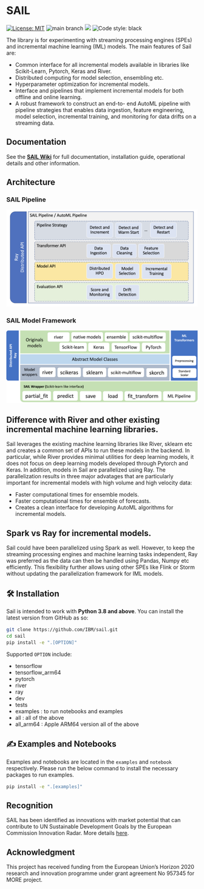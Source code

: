 # SAIL

[![License: MIT](https://img.shields.io/badge/License-MIT-yellow.svg)](https://opensource.org/licenses/MIT) ![main branch](https://github.com/IBM/sail/actions/workflows/build.yml/badge.svg?branch=main) [![](https://img.shields.io/badge/python-3.8+-blue.svg)](https://www.python.org/downloads/) <img alt="Code style: black" src="https://img.shields.io/badge/code%20style-black-000000.svg"></a>

The library is for experimenting with streaming processing engines (SPEs) and incremental machine learning (IML) models. The main features of Sail are:

- Common interface for all incremental models available in libraries like Scikit-Learn, Pytorch, Keras and River.
- Distributed computing for model selection, ensembling etc.
- Hyperparameter optimization for incremental models.
- Interface and pipelines that implement incremental models for both offline and online learning.
- A robust framework to construct an end-to- end AutoML pipeline with pipeline strategies that enables data ingestion, feature engineering, model selection, incremental training, and monitoring for data drifts on a streaming data.

## Documentation

See the [**SAIL Wiki**](https://github.com/IBM/sail/wiki) for full documentation, installation guide, operational details and other information.

## Architecture

### SAIL Pipeline

![Architecture](architecture.png)

### SAIL Model Framework

![Architecture](model_framework.png)

## Difference with River and other existing incremental machine learning libraries.

Sail leverages the existing machine learning libraries like River, sklearn etc and creates a common set of APIs to run these models in the backend. In particular, while River provides minimal utilities for deep learning models, it does not focus on deep learning models developed through Pytorch and Keras. In addition, models in Sail are parallelized using Ray. The parallelization results in three major advatages that are particularly important for incremental models with high volume and high velocity data:

- Faster computational times for ensemble models.
- Faster computational times for ensemble of forecasts.
- Creates a clean interface for developing AutoML algorithms for incremental models.

## Spark vs Ray for incremental models.

Sail could have been parallelized using Spark as well. However, to keep the streaming processing engines and machine learning tasks independent, Ray was preferred as the data can then be handled using Pandas, Numpy etc efficiently. This flexibility further allows using other SPEs like Flink or Storm without updating the parallelization framework for IML models.

## 🛠 Installation

Sail is intended to work with **Python 3.8 and above**. You can install the latest version from GitHub as so:

```sh
git clone https://github.com/IBM/sail.git
cd sail
pip install -e ".[OPTION]"
```

Supported `OPTION` include:

- tensorflow
- tensorflow_arm64
- pytorch
- river
- ray
- dev
- tests
- examples : to run notebooks and examples
- all : all of the above
- all_arm64 : Apple ARM64 version all of the above

## ✍️ Examples and Notebooks

Examples and notebooks are located in the `examples` and `notebook` respectively. Please run the below command to install the necessary packages to run examples.

```sh
pip install -e ".[examples]"
```

## Recognition

SAIL has been identified as innovations with market potential that can contribute to UN Sustainable Development Goals by the European Commission Innovation Radar. More details [here](https://innovation-radar.ec.europa.eu/innovation/46749).

## Acknowledgment

This project has received funding from the European Union’s Horizon 2020 research and innovation programme under grant agreement No 957345 for MORE project.
